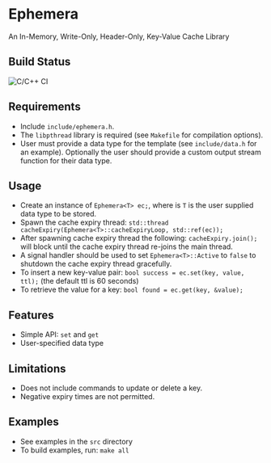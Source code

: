 # Ephemera
An In-Memory, Write-Only, Header-Only, Key-Value Cache Library

## Build Status
![C/C++ CI](https://github.com/ccapo/ephemera/workflows/C/C++%20CI/badge.svg)

## Requirements
- Include `include/ephemera.h`.
- The `libpthread` library is required (see `Makefile` for compilation options).
- User must provide a data type for the template (see `include/data.h` for an example). Optionally the user should provide a custom output stream function for their data type.

## Usage
- Create an instance of `Ephemera<T> ec;`, where is `T` is the user supplied data type to be stored.
- Spawn the cache expiry thread: `std::thread cacheExpiry(Ephemera<T>::cacheExpiryLoop, std::ref(ec));`
- After spawning cache expiry thread the following: `cacheExpiry.join();` will block until the cache expiry thread re-joins the main thread.
- A signal handler should be used to set `Ephemera<T>::Active` to `false` to shutdown the cache expiry thread gracefully.
- To insert a new key-value pair: `bool success = ec.set(key, value, ttl);` (the default ttl is 60 seconds)
- To retrieve the value for a key: `bool found = ec.get(key, &value);`

## Features
- Simple API: `set` and `get`
- User-specified data type

## Limitations
- Does not include commands to update or delete a key.
- Negative expiry times are not permitted.

## Examples
- See examples in the `src` directory
- To build examples, run: `make all`
